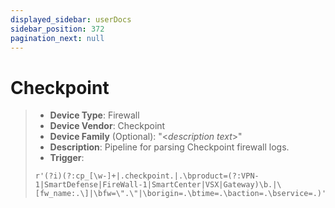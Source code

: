 ```yaml
---
displayed_sidebar: userDocs
sidebar_position: 372
pagination_next: null
---
```


# Checkpoint

> - **Device Type**: Firewall
> - **Device Vendor**: Checkpoint
> - **Device Family** (Optional): "&lt;_description text_&gt;"
> - **Description**: Pipeline for parsing Checkpoint firewall logs.
> - **Trigger**:
> ```REGEX
> r'(?i)(?:cp_[\w-]+|.checkpoint.|.\bproduct=(?:VPN-1|SmartDefense|FireWall-1|SmartCenter|VSX|Gateway)\b.|\[fw_name:.\]|\bfw=\".\"|\borigin=.\btime=.\baction=.\bservice=.)'
> ```
